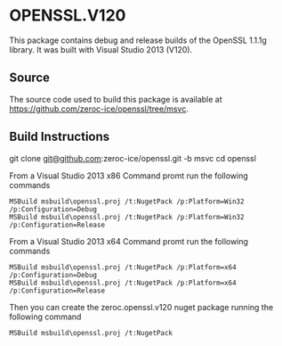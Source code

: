 # OPENSSL.V120

This package contains debug and release builds of the OpenSSL 1.1.1g library. It was built with Visual Studio 2013 (V120).

## Source

The source code used to build this package is available at https://github.com/zeroc-ice/openssl/tree/msvc.

## Build Instructions

git clone git@github.com:zeroc-ice/openssl.git -b msvc
cd openssl

From a Visual Studio 2013 x86 Command promt run the following commands

    MSBuild msbuild\openssl.proj /t:NugetPack /p:Platform=Win32 /p:Configuration=Debug
    MSBuild msbuild\openssl.proj /t:NugetPack /p:Platform=Win32 /p:Configuration=Release

From a Visual Studio 2013 x64 Command promt run the following commands

    MSBuild msbuild\openssl.proj /t:NugetPack /p:Platform=x64 /p:Configuration=Debug
    MSBuild msbuild\openssl.proj /t:NugetPack /p:Platform=x64 /p:Configuration=Release

Then you can create the zeroc.openssl.v120 nuget package running the following command

    MSBuild msbuild\openssl.proj /t:NugetPack
